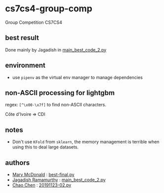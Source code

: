 # cs7cs4-group-comp

Group Competition CS7CS4

## best result

Done mainly by Jagadish in [main_best_code_2.py](./main_best_code_2.py)

## environment

- use `pipenv` as the virtual env manager to manage dependencies

## non-ASCII processing for lightgbm

regex: `[^\x00-\x7f]` to find non-ASCII characters.

Côte d'Ivoire => CDI

## notes

- Don't use `KFold` from `sklearn`, the memory management is terrible when using this to deal large datasets.

## authors

- [Mary McDonald](https://github.com/mcdonam7) : [best-final.py](./best-final.py)
- [Jagadish Ramamurthy](https://github.com/jagadishr12) : [main_best_code_2.py](./main_best_code_2.py)
- [Chao Chen](https://github.com/tannineo) : [20191123-02.py](./20191123-02.py)
